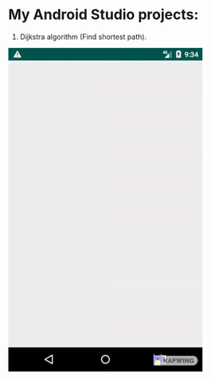 # My Android Studio projects:

1. Dijkstra algorithm (Find shortest path).
 
![](Dijkstra_presentation.gif)


